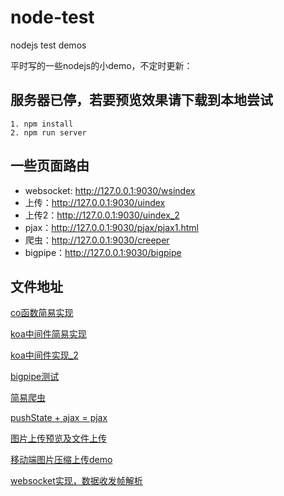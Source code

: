 # node-test
nodejs test demos

平时写的一些nodejs的小demo，不定时更新：

## 服务器已停，若要预览效果请下载到本地尝试

```
1. npm install
2. npm run server
```

## 一些页面路由

 - websocket: http://127.0.0.1:9030/wsindex
 - 上传：http://127.0.0.1:9030/uindex
 - 上传2：http://127.0.0.1:9030/uindex_2
 - pjax：http://127.0.0.1:9030/pjax/pjax1.html
 - 爬虫：http://127.0.0.1:9030/creeper
 - bigpipe：http://127.0.0.1:9030/bigpipe

## 文件地址

[co函数简易实现](https://github.com/whxaxes/node-test/blob/master/other/myco.js)

[koa中间件简易实现](https://github.com/whxaxes/node-test/blob/master/other/mykoa.js)

[koa中间件实现_2](https://github.com/whxaxes/node-test/blob/master/other/mykoa_2.js)

[bigpipe测试](https://github.com/whxaxes/node-test/tree/master/server/bigpipe)

[简易爬虫](https://github.com/whxaxes/node-test/tree/master/server/creeper)

[pushState + ajax = pjax](https://github.com/whxaxes/node-test/tree/master/server/pjax)

[图片上传预览及文件上传](https://github.com/whxaxes/node-test/tree/master/server/upload)

[移动端图片压缩上传demo](https://github.com/whxaxes/node-test/tree/master/server/upload/index_2.html)

[websocket实现，数据收发帧解析](https://github.com/whxaxes/node-test/tree/master/server/websocket)
